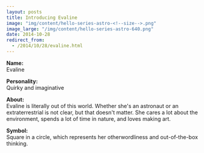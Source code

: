 ```yaml
---
layout: posts
title: Introducing Evaline
image: "img/content/hello-series-astro-<!--size-->.png"
image_large: "/img/content/hello-series-astro-640.png"
date: 2014-10-28
redirect_from:
  - /2014/10/28/evaline.html
---
```


**Name:**<br>
Evaline

**Personality:**<br>
Quirky and imaginative

**About:**<br>
Evaline is literally out of this world. 
Whether she's an astronaut or an extraterrestrial is not clear, but that doesn't matter.
She cares a lot about the environment, spends a lot of time in nature, and loves making art.

**Symbol:**<br>
Square in a circle, which represents her otherwordliness and out-of-the-box thinking.